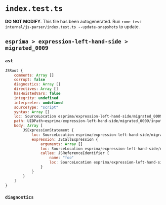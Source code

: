 # `index.test.ts`

**DO NOT MODIFY**. This file has been autogenerated. Run `rome test internal/js-parser/index.test.ts --update-snapshots` to update.

## `esprima > expression-left-hand-side > migrated_0009`

### `ast`

```javascript
JSRoot {
	comments: Array []
	corrupt: false
	diagnostics: Array []
	directives: Array []
	hasHoistedVars: false
	integrity: undefined
	interpreter: undefined
	sourceType: "script"
	syntax: Array []
	loc: SourceLocation esprima/expression-left-hand-side/migrated_0009/input.js 1:0-2:0
	path: UIDPath<esprima/expression-left-hand-side/migrated_0009/input.js>
	body: Array [
		JSExpressionStatement {
			loc: SourceLocation esprima/expression-left-hand-side/migrated_0009/input.js 1:0-1:13
			expression: JSCallExpression {
				arguments: Array []
				loc: SourceLocation esprima/expression-left-hand-side/migrated_0009/input.js 1:0-1:13
				callee: JSReferenceIdentifier {
					name: "foo"
					loc: SourceLocation esprima/expression-left-hand-side/migrated_0009/input.js 1:5-1:8 (foo)
				}
			}
		}
	]
}
```

### `diagnostics`

```

```
